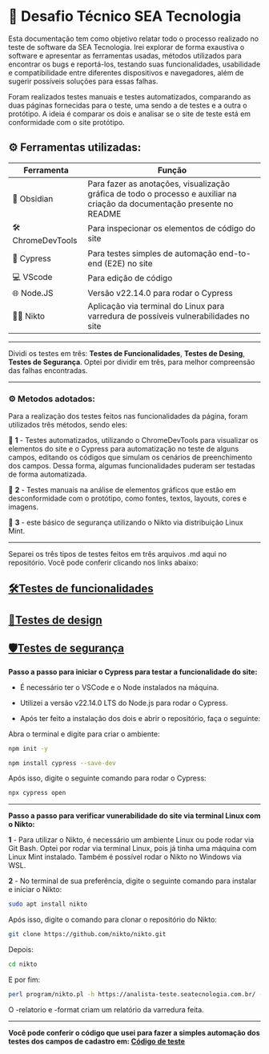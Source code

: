 # 👾 Desafio Técnico SEA Tecnologia

Esta documentação tem como objetivo relatar todo o processo realizado no teste de software da SEA Tecnologia. Irei explorar de forma exaustiva o software e apresentar as ferramentas usadas, métodos utilizados para encontrar os bugs e reportá-los, testando suas funcionalidades, usabilidade e compatibilidade entre diferentes dispositivos e navegadores, além de sugerir possíveis soluções para essas falhas.

Foram realizados testes manuais e testes automatizados, comparando as duas páginas fornecidas para o teste, uma sendo a de testes e a outra o protótipo. A ideia é comparar os dois e analisar se o site de teste está em conformidade com o site protótipo.

## ⚙️ Ferramentas utilizadas:

| Ferramenta       | Função                            |
|------------------|-----------------------------------|
| 📝 Obsidian    | Para fazer as anotações, visualização gráfica de todo o processo e auxiliar na criação da documentação presente no README     |
| 🛠️ ChromeDevTools    | Para inspecionar os elementos de código do site     |
| 🧪 Cypress     | Para testes simples de automação end-to-end (E2E) no site        |
| 💻 VScode    | Para edição de código     |
| 🌐 Node.JS    | Versão v22.14.0 para rodar o Cypress    |
| 🕵️‍♂️ Nikto         | Aplicação via terminal do Linux para varredura de possíveis vulnerabilidades no site |

---

Dividi os testes em três: **Testes de Funcionalidades**, **Testes de Desing**, **Testes de Segurança**. Optei por dividir em três, para melhor compreensão das falhas encontradas.

---

### ⚙️ Metodos adotados:

Para a realização dos testes feitos nas funcionalidades da página, foram utilizados três métodos, sendo eles:

🔴 **1** - Testes automatizados, utilizando o ChromeDevTools para visualizar os elementos do site e o Cypress para automatização no teste de alguns campos, editando os códigos que simulam os cenários de preenchimento dos campos. Dessa forma, algumas funcionalidades puderam ser testadas de forma automatizada.

🔴 **2** - Testes manuais na análise de elementos gráficos que estão em desconformidade com o protótipo, como fontes, textos, layouts, cores e imagens.

🔴 **3** - este básico de segurança utilizando o Nikto via distribuição Linux Mint.

---

Separei os três tipos de testes feitos em três arquivos .md aqui no repositório. Você pode conferir clicando nos links abaixo:

## [🛠️Testes de funcionalidades](TestesFunc.md)

## [🎨Testes de design](TestesDesign.md)

## [🛡️Testes de segurança](TestesSeguranca.md)

**Passo a passo para iniciar o Cypress para testar a funcionalidade do site:**

- É necessário ter o VSCode e o Node instalados na máquina.

- Utilizei a versão v22.14.0 LTS do Node.js para rodar o Cypress.

- Após ter feito a instalação dos dois e abrir o repositório, faça o seguinte:

Abra o terminal e digite para criar o ambiente:

```bash
npm init -y
```

```bash
npm install cypress --save-dev
```

Após isso, digite o seguinte comando para rodar o Cypress:

```bash
npx cypress open
```

---

**Passo a passo para verificar vunerabilidade do site via terminal Linux com o Nikto:**

**1** - Para utilizar o Nikto, é necessário um ambiente Linux ou pode rodar via Git Bash. Optei por rodar via terminal Linux, pois já tinha uma máquina com Linux Mint instalado. Também é possível rodar o Nikto no Windows via WSL.

**2** - No terminal de sua preferência, digite o seguinte comando para instalar e iniciar o Nikto:

```bash
sudo apt install nikto
```
Após isso, digite o comando para clonar o repositório do Nikto:

```bash
git clone https://github.com/nikto/nikto.git
```

Depois:

```bash
cd nikto
```

E por fim:

```bash
perl program/nikto.pl -h https://analista-teste.seatecnologia.com.br/ -o relatorio.html -Format html
```

O -relatorio e -format criam um relatório da varredura feita.

---

**Você pode conferir o código que usei para fazer a simples automação dos testes dos campos de cadastro em: [Código de teste](cypress/e2e/teste-SEA.cy.js)**
